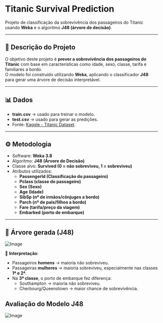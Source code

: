 # Titanic Survival Prediction

Projeto de classificação da sobrevivência dos passageiros do Titanic usando **Weka** e o algoritmo **J48 (árvore de decisão)**.

---

## 📝 Descrição do Projeto

O objetivo deste projeto é **prever a sobrevivência dos passageiros do Titanic** com base em características como idade, sexo, classe, tarifa e familiares a bordo.  
O modelo foi construído utilizando **Weka**, aplicando o classificador **J48** para gerar uma árvore de decisão interpretável.

---
## 📊 Dados
- **train.csv** → usado para treinar o modelo.
- **test.csv** → usado para gerar as predições.
- Fonte: [Kaggle - Titanic Dataset](https://www.kaggle.com/c/titanic).

---

## ⚙️ Metodologia
- Software: **Weka 3.8**
- Algoritmo: **J48 (Árvore de Decisão)**
- Classe alvo: **Survived (0 = não sobreviveu, 1 = sobreviveu)**
- Atributos utilizados:
  - **Passengerld (Classificação do passageiro)**
  - **Pclass (classe do passageiro)**
  - **Sex (Sexo)**
  - **Age (Idade)**
  - **SibSp (nº de irmãos/cônjuges a bordo)**
  - **Parch (nº de pais/filhos a bordo)**
  - **Fare (tarifa/preço da viagem)**
  - **Embarked (porto de embarque)**

---

## 🌳 Árvore gerada (J48)

![Image](https://github.com/user-attachments/assets/ced5231b-37e3-44f4-820b-cfb0c9ba7dd6)

📌 **Interpretação**:
- Passageiros **homens** → maioria não sobreviveu.
- Passageiras **mulheres** → maioria sobreviveu, especialmente nas classes **1ª e 2ª**.
- Na **3ª classe**, o porto de embarque fez diferença:
  - Southampton → maioria não sobreviveu.
  - Cherbourg/Queenstown → maior chance de sobrevivência.

## Avaliação do Modelo J48

![Image](https://github.com/user-attachments/assets/6df8a4bb-7fa6-445b-91fe-058c555ffaf8)

